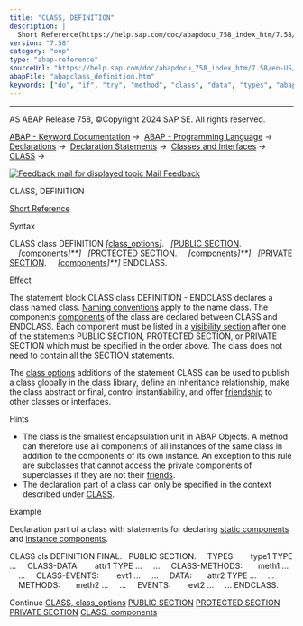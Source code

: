 ```yaml
---
title: "CLASS, DEFINITION"
description: |
  Short Reference(https://help.sap.com/doc/abapdocu_758_index_htm/7.58/en-US/abapclass_shortref.htm) Syntax CLASS class DEFINITION class_options(https://help.sap.com/doc/abapdocu_758_index_htm/7.58/en-US/abapclass_options.htm). PUBLIC SECTION(https://help.sap.com/doc/abapdocu_758_in
version: "7.58"
category: "oop"
type: "abap-reference"
sourceUrl: "https://help.sap.com/doc/abapdocu_758_index_htm/7.58/en-US/abapclass_definition.htm"
abapFile: "abapclass_definition.htm"
keywords: ["do", "if", "try", "method", "class", "data", "types", "abapclass", "definition"]
---
```


* * *

AS ABAP Release 758, ©Copyright 2024 SAP SE. All rights reserved.

[ABAP - Keyword Documentation](https://help.sap.com/doc/abapdocu_758_index_htm/7.58/en-US/abenabap.htm) →  [ABAP - Programming Language](https://help.sap.com/doc/abapdocu_758_index_htm/7.58/en-US/abenabap_reference.htm) →  [Declarations](https://help.sap.com/doc/abapdocu_758_index_htm/7.58/en-US/abendeclarations.htm) →  [Declaration Statements](https://help.sap.com/doc/abapdocu_758_index_htm/7.58/en-US/abenabap_declarations.htm) →  [Classes and Interfaces](https://help.sap.com/doc/abapdocu_758_index_htm/7.58/en-US/abenclasses_and_interfaces.htm) →  [CLASS](https://help.sap.com/doc/abapdocu_758_index_htm/7.58/en-US/abapclass.htm) → 

 [![](Mail.gif?object=Mail.gif "Feedback mail for displayed topic") Mail Feedback](mailto:f1_help@sap.com?subject=Feedback%20on%20ABAP%20Documentation&body=Document:%20CLASS%2C%20DEFINITION%2C%20ABAPCLASS_DEFINITION%2C%20758%0D%0A%0D%0AError:%0D%0A%0D%0A%0D%0A%0D%0ASuggestion%20for%20improvement:)

CLASS, DEFINITION

[Short Reference](https://help.sap.com/doc/abapdocu_758_index_htm/7.58/en-US/abapclass_shortref.htm)

Syntax

CLASS class DEFINITION *\[*[class\_options](https://help.sap.com/doc/abapdocu_758_index_htm/7.58/en-US/abapclass_options.htm)*\]*.
  *\[*[PUBLIC SECTION](https://help.sap.com/doc/abapdocu_758_index_htm/7.58/en-US/abappublic.htm).
    *\[*[components](https://help.sap.com/doc/abapdocu_758_index_htm/7.58/en-US/abenclass_component.htm)*\]**\]*
  *\[*[PROTECTED SECTION](https://help.sap.com/doc/abapdocu_758_index_htm/7.58/en-US/abapprotected.htm).
    *\[*[components](https://help.sap.com/doc/abapdocu_758_index_htm/7.58/en-US/abenclass_component.htm)*\]**\]*
  *\[*[PRIVATE SECTION](https://help.sap.com/doc/abapdocu_758_index_htm/7.58/en-US/abapprivate.htm).
    *\[*[components](https://help.sap.com/doc/abapdocu_758_index_htm/7.58/en-US/abenclass_component.htm)*\]**\]*
ENDCLASS.

Effect

The statement block CLASS class DEFINITION - ENDCLASS declares a class named class. [Naming conventions](https://help.sap.com/doc/abapdocu_758_index_htm/7.58/en-US/abennaming_conventions.htm) apply to the name class. The components [components](https://help.sap.com/doc/abapdocu_758_index_htm/7.58/en-US/abenclass_component.htm) of the class are declared between CLASS and ENDCLASS. Each component must be listed in a [visibility section](https://help.sap.com/doc/abapdocu_758_index_htm/7.58/en-US/abenvisibility_section_glosry.htm "Glossary Entry") after one of the statements PUBLIC SECTION, PROTECTED SECTION, or PRIVATE SECTION which must be specified in the order above. The class does not need to contain all the SECTION statements.

The [class options](https://help.sap.com/doc/abapdocu_758_index_htm/7.58/en-US/abapclass_options.htm) additions of the statement CLASS can be used to publish a class globally in the class library, define an inheritance relationship, make the class abstract or final, control instantiability, and offer [friendship](https://help.sap.com/doc/abapdocu_758_index_htm/7.58/en-US/abenfriend_glosry.htm "Glossary Entry") to other classes or interfaces.

Hints

-   The class is the smallest encapsulation unit in ABAP Objects. A method can therefore use all components of all instances of the same class in addition to the components of its own instance. An exception to this rule are subclasses that cannot access the private components of superclasses if they are not their [friends](https://help.sap.com/doc/abapdocu_758_index_htm/7.58/en-US/abenfriend_glosry.htm "Glossary Entry").
-   The declaration part of a class can only be specified in the context described under [CLASS](https://help.sap.com/doc/abapdocu_758_index_htm/7.58/en-US/abapclass.htm).

Example

Declaration part of a class with statements for declaring [static components](https://help.sap.com/doc/abapdocu_758_index_htm/7.58/en-US/abenstatic_component_glosry.htm "Glossary Entry") and [instance components](https://help.sap.com/doc/abapdocu_758_index_htm/7.58/en-US/abeninstance_component_glosry.htm "Glossary Entry").

CLASS cls DEFINITION FINAL.
  PUBLIC SECTION.
    TYPES:
      type1 TYPE ...
    CLASS-DATA:
      attr1 TYPE ...
    ...
    CLASS-METHODS:
      meth1 ...
    ...
    CLASS-EVENTS:
       evt1 ...
    ...
    DATA:
      attr2 TYPE ...
    ...
    METHODS:
      meth2 ...
    ...
    EVENTS:
       evt2 ...
    ...
ENDCLASS.

Continue
[CLASS, class\_options](https://help.sap.com/doc/abapdocu_758_index_htm/7.58/en-US/abapclass_options.htm)
[PUBLIC SECTION](https://help.sap.com/doc/abapdocu_758_index_htm/7.58/en-US/abappublic.htm)
[PROTECTED SECTION](https://help.sap.com/doc/abapdocu_758_index_htm/7.58/en-US/abapprotected.htm)
[PRIVATE SECTION](https://help.sap.com/doc/abapdocu_758_index_htm/7.58/en-US/abapprivate.htm)
[CLASS, components](https://help.sap.com/doc/abapdocu_758_index_htm/7.58/en-US/abenclass_component.htm)